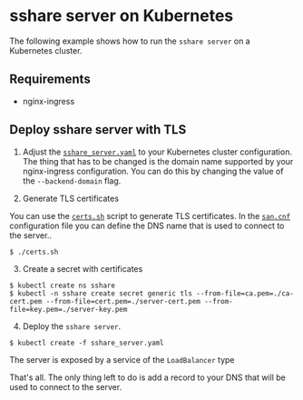# sshare server on Kubernetes

The following example shows how to run the `sshare server` on a Kubernetes cluster.

## Requirements

- nginx-ingress

## Deploy sshare server with TLS

1. Adjust the [`sshare_server.yaml`](sshare_server.yaml) to your Kubernetes cluster configuration. The thing that has to be changed is the domain name supported by your nginx-ingress configuration. You can do this by changing the value of the `--backend-domain` flag.

2. Generate TLS certificates

You can use the [`certs.sh`](certs.sh) script to generate TLS certificates. In the [`san.cnf`](san.cnf) configuration file you can define the DNS name that is used to connect to the server..

```
$ ./certs.sh
```

3. Create a secret with certificates

```
$ kubectl create ns sshare
$ kubectl -n sshare create secret generic tls --from-file=ca.pem=./ca-cert.pem --from-file=cert.pem=./server-cert.pem --from-file=key.pem=./server-key.pem
```

4. Deploy the `sshare server`.

```
$ kubectl create -f sshare_server.yaml
```

The server is exposed by a service of the `LoadBalancer` type

That's all. The only thing left to do is add a record to your DNS that will be used to connect to the server.
